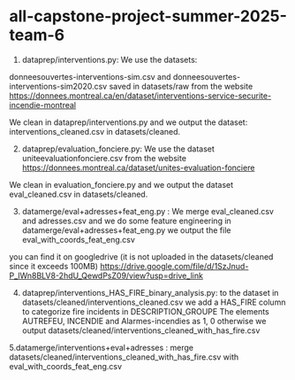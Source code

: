 

# all-capstone-project-summer-2025-team-6

1. dataprep/interventions.py:                                                                       We use the datasets:

donneesouvertes-interventions-sim.csv and donneesouvertes-interventions-sim2020.csv saved in datasets/raw from the website https://donnees.montreal.ca/en/dataset/interventions-service-securite-incendie-montreal

We clean in dataprep/interventions.py and we output the dataset:  interventions_cleaned.csv in datasets/cleaned.


2. dataprep/evaluation_fonciere.py:  We use the dataset uniteevaluationfonciere.csv from the website https://donnees.montreal.ca/dataset/unites-evaluation-fonciere 

We clean in evaluation_fonciere.py and we output the dataset eval_cleaned.csv in datasets/cleaned.

3. datamerge/eval+adresses+feat_eng.py : We merge eval_cleaned.csv and adresses.csv and we do some feature engineering in datamerge/eval+adresses+feat_eng.py we output the file eval_with_coords_feat_eng.csv  

you can find it on googledrive   (it is not uploaded in the datasets/cleaned since it exceeds 100MB) https://drive.google.com/file/d/1SzJnud-P_lWn8BLV8-2hdU_QewdPsZ09/view?usp=drive_link  


4. dataprep/interventions_HAS_FIRE_binary_analysis.py:  to the dataset in datasets/cleaned/interventions_cleaned.csv   we add a HAS_FIRE column to categorize fire incidents  in DESCRIPTION_GROUPE The elements AUTREFEU, INCENDIE and Alarmes-incendies as  1,  0 otherwise   we output datasets/cleaned/interventions_cleaned_with_has_fire.csv

5.datamerge/interventions+eval+adresses  : merge  datasets/cleaned/interventions_cleaned_with_has_fire.csv  with eval_with_coords_feat_eng.csv     

